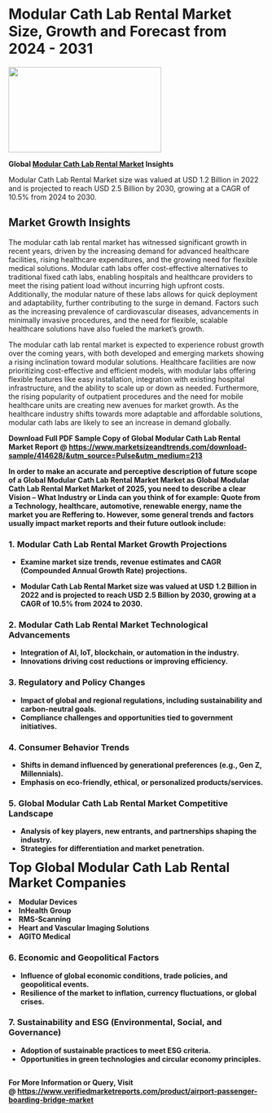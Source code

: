 <H1>Modular Cath Lab Rental Market Size, Growth and Forecast from 2024 - 2031</H1><img class="aligncenter size-medium wp-image-584254" src="https://thirdeyenews.in/wp-content/uploads/2024/09/Global-Market-Research-300x168.jpeg" alt="" width="300" height="168" /><p><strong>Global&nbsp;<a href="https://www.marketsizeandtrends.com/download-sample/414628/&amp;utm_source=Pulse&amp;utm_medium=213">Modular Cath Lab Rental Market</a> Insights</strong></p><p>Modular Cath Lab Rental Market size was valued at USD 1.2 Billion in 2022 and is projected to reach USD 2.5 Billion by 2030, growing at a CAGR of 10.5% from 2024 to 2030.</p><p><h2>Market Growth Insights</h2> <p>The modular cath lab rental market has witnessed significant growth in recent years, driven by the increasing demand for advanced healthcare facilities, rising healthcare expenditures, and the growing need for flexible medical solutions. Modular cath labs offer cost-effective alternatives to traditional fixed cath labs, enabling hospitals and healthcare providers to meet the rising patient load without incurring high upfront costs. Additionally, the modular nature of these labs allows for quick deployment and adaptability, further contributing to the surge in demand. Factors such as the increasing prevalence of cardiovascular diseases, advancements in minimally invasive procedures, and the need for flexible, scalable healthcare solutions have also fueled the market’s growth.</p> <p><strong></strong></p> <p>The modular cath lab rental market is expected to experience robust growth over the coming years, with both developed and emerging markets showing a rising inclination toward modular solutions. Healthcare facilities are now prioritizing cost-effective and efficient models, with modular labs offering flexible features like easy installation, integration with existing hospital infrastructure, and the ability to scale up or down as needed. Furthermore, the rising popularity of outpatient procedures and the need for mobile healthcare units are creating new avenues for market growth. As the healthcare industry shifts towards more adaptable and affordable solutions, modular cath labs are likely to see an increase in demand globally.</p> <p><strong></p><p><span class=""><strong>Download Full PDF Sample Copy of Global Modular Cath Lab Rental Market Report</strong> @ <a href="https://www.marketsizeandtrends.com/download-sample/414628/&amp;utm_source=Pulse&amp;utm_medium=213" target="_blank">https://www.marketsizeandtrends.com/download-sample/414628/&amp;utm_source=Pulse&amp;utm_medium=213</a></span></p><p>In order to make an accurate and perceptive description of future scope of a Global&nbsp;Modular Cath Lab Rental Market Market as Global&nbsp;Modular Cath Lab Rental Market Market of 2025, you need to describe a clear Vision &ndash; What Industry or Linda can you think of for example: Quote from a Technology, healthcare, automotive, renewable energy, name the market you are Reffering to. However, some general trends and factors usually impact market reports and their future outlook include:</p><h3>1.&nbsp;<strong>Modular Cath Lab Rental Market Growth Projections</strong></h3><ul><li>Examine market size trends, revenue estimates and CAGR (Compounded Annual Growth Rate) projections.</li><li><p>Modular Cath Lab Rental Market size was valued at USD 1.2 Billion in 2022 and is projected to reach USD 2.5 Billion by 2030, growing at a CAGR of 10.5% from 2024 to 2030.</p></li></ul><h3>2.&nbsp;<strong>Modular Cath Lab Rental Market Technological Advancements</strong></h3><ul><li>Integration of AI, IoT, blockchain, or automation in the industry.</li><li>Innovations driving cost reductions or improving efficiency.</li></ul><h3>3.&nbsp;<strong>Regulatory and Policy Changes</strong></h3><ul><li>Impact of global and regional regulations, including sustainability and carbon-neutral goals.</li><li>Compliance challenges and opportunities tied to government initiatives.</li></ul><h3>4.&nbsp;<strong>Consumer Behavior Trends</strong></h3><ul><li>Shifts in demand influenced by generational preferences (e.g., Gen Z, Millennials).</li><li>Emphasis on eco-friendly, ethical, or personalized products/services.</li></ul><h3>5.&nbsp;<strong>Global Modular Cath Lab Rental Market Competitive Landscape</strong></h3><ul><li>Analysis of key players, new entrants, and partnerships shaping the industry.</li><li>Strategies for differentiation and market penetration.</li></ul><p data-pm-slice="1 1 []"><span style="color: inherit; font-family: inherit; font-size: 25px;">Top Global Modular Cath Lab Rental Market Companies</span></p><div class="" data-test-id=""><p><li>Modular Devices</li><li> InHealth Group</li><li> RMS-Scanning</li><li> Heart and Vascular Imaging Solutions</li><li> AGITO Medical</li></p></div><h3>6.&nbsp;<strong>Economic and Geopolitical Factors</strong></h3><ul><li>Influence of global economic conditions, trade policies, and geopolitical events.</li><li>Resilience of the market to inflation, currency fluctuations, or global crises.</li></ul><h3>7.&nbsp;<strong>Sustainability and ESG (Environmental, Social, and Governance)</strong></h3><ul><li>Adoption of sustainable practices to meet ESG criteria.</li><li>Opportunities in green technologies and circular economy principles.</li></ul><h2><strong style="font-size: 14px;">For More Information or Query, Visit @&nbsp;</strong><a style="background-color: #ffffff; font-size: 14px;" href="https://www.marketsizeandtrends.com/report/modular-cath-lab-rental-market/" target="_blank">https://www.verifiedmarketreports.com/product/airport-passenger-boarding-bridge-market</a></h2>
